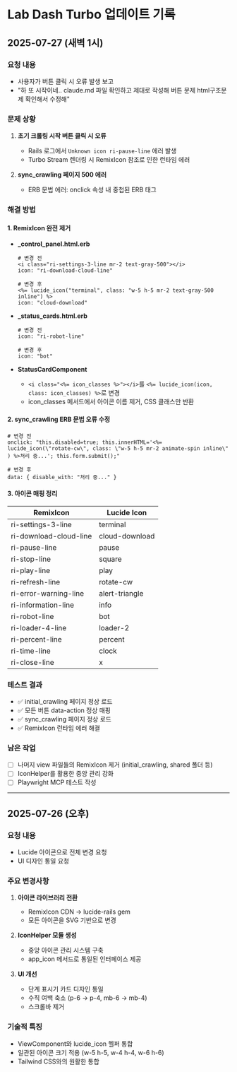 # Lab Dash Turbo 업데이트 기록

## 2025-07-27 (새벽 1시)

### 요청 내용
- 사용자가 버튼 클릭 시 오류 발생 보고
- "하 또 시작이네.. claude.md 파일 확인하고 제대로 작성해 버튼 문제 html구조문제 확인해서 수정해"

### 문제 상황
1. **초기 크롤링 시작 버튼 클릭 시 오류**
   - Rails 로그에서 `Unknown icon ri-pause-line` 에러 발생
   - Turbo Stream 렌더링 시 RemixIcon 참조로 인한 런타임 에러

2. **sync_crawling 페이지 500 에러**
   - ERB 문법 에러: onclick 속성 내 중첩된 ERB 태그

### 해결 방법

#### 1. RemixIcon 완전 제거
- **_control_panel.html.erb**
  ```erb
  # 변경 전
  <i class="ri-settings-3-line mr-2 text-gray-500"></i>
  icon: "ri-download-cloud-line"
  
  # 변경 후
  <%= lucide_icon("terminal", class: "w-5 h-5 mr-2 text-gray-500 inline") %>
  icon: "cloud-download"
  ```

- **_status_cards.html.erb**
  ```erb
  # 변경 전
  icon: "ri-robot-line"
  
  # 변경 후  
  icon: "bot"
  ```

- **StatusCardComponent**
  - `<i class="<%= icon_classes %>"></i>`를 `<%= lucide_icon(icon, class: icon_classes) %>`로 변경
  - icon_classes 메서드에서 아이콘 이름 제거, CSS 클래스만 반환

#### 2. sync_crawling ERB 문법 오류 수정
```erb
# 변경 전
onclick: "this.disabled=true; this.innerHTML='<%= lucide_icon(\"rotate-cw\", class: \"w-5 h-5 mr-2 animate-spin inline\" ) %>처리 중...'; this.form.submit();"

# 변경 후
data: { disable_with: "처리 중..." }
```

#### 3. 아이콘 매핑 정리
| RemixIcon | Lucide Icon |
|-----------|-------------|
| ri-settings-3-line | terminal |
| ri-download-cloud-line | cloud-download |
| ri-pause-line | pause |
| ri-stop-line | square |
| ri-play-line | play |
| ri-refresh-line | rotate-cw |
| ri-error-warning-line | alert-triangle |
| ri-information-line | info |
| ri-robot-line | bot |
| ri-loader-4-line | loader-2 |
| ri-percent-line | percent |
| ri-time-line | clock |
| ri-close-line | x |

### 테스트 결과
- ✅ initial_crawling 페이지 정상 로드
- ✅ 모든 버튼 data-action 정상 매핑
- ✅ sync_crawling 페이지 정상 로드
- ✅ RemixIcon 런타임 에러 해결

### 남은 작업
- [ ] 나머지 view 파일들의 RemixIcon 제거 (initial_crawling, shared 폴더 등)
- [ ] IconHelper를 활용한 중앙 관리 강화
- [ ] Playwright MCP 테스트 작성

---

## 2025-07-26 (오후)

### 요청 내용
- Lucide 아이콘으로 전체 변경 요청
- UI 디자인 통일 요청

### 주요 변경사항
1. **아이콘 라이브러리 전환**
   - RemixIcon CDN → lucide-rails gem
   - 모든 아이콘을 SVG 기반으로 변경
   
2. **IconHelper 모듈 생성**
   - 중앙 아이콘 관리 시스템 구축
   - app_icon 메서드로 통일된 인터페이스 제공

3. **UI 개선**
   - 단계 표시기 카드 디자인 통일
   - 수직 여백 축소 (p-6 → p-4, mb-6 → mb-4)
   - 스크롤바 제거

### 기술적 특징
- ViewComponent와 lucide_icon 헬퍼 통합
- 일관된 아이콘 크기 적용 (w-5 h-5, w-4 h-4, w-6 h-6)
- Tailwind CSS와의 원활한 통합